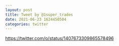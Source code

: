 ```yaml
--- 
layout: post 
title: Tweet by @1super_trades 
date: 2021-06-23 1624450504 
categories: twitter 
--- 
```

https://twitter.com/o/status/1407673309865578496